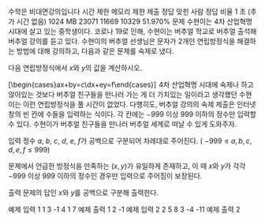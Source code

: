 수학은 비대면강의입니다
시간 제한 메모리 제한 제출 정답 맞힌 사람 정답 비율
1 초 (추가 시간 없음) 1024 MB 23071 11669 10329 51.970%
문제
수현이는 4차 산업혁명 시대에 살고 있는 중학생이다. 코로나 19로 인해, 수현이는 버추얼 학교로 버추얼 출석해 버추얼 강의를 듣고 있다. 수현이의 버추얼 선생님은 문자가 2개인 연립방정식을 해결하는 방법에 대해 강의하고, 다음과 같은 문제를 숙제로 냈다.

다음 연립방정식에서
$x$와
$y$의 값을 계산하시오.

\[\begin{cases}ax+by=c\\dx+ey=f\end{cases}\] 
4차 산업혁명 시대에 숙제나 하고 앉아있는 것보다 버추얼 친구들을 만나러 가는 게 더 가치있는 일이라고 생각했던 수현이는 이런 연립방정식을 풀 시간이 없었다. 다행히도, 버추얼 강의의 숙제 제출은 인터넷 창의 빈 칸에 수들을 입력하는 식이다. 각 칸에는
$-999$ 이상
$999$ 이하의 정수만 입력할 수 있다. 수현이가 버추얼 친구들을 만나러 버추얼 세계로 떠날 수 있게 도와주자.

입력
정수
$a$,
$b$,
$c$,
$d$,
$e$,
$f$가 공백으로 구분되어 차례대로 주어진다. (
$-999 \leq a,b,c,d,e,f \leq 999$)

문제에서 언급한 방정식을 만족하는
$\left(x,y\right)$가 유일하게 존재하고, 이 때
$x$와
$y$가 각각
$-999$ 이상
$999$ 이하의 정수인 경우만 입력으로 주어짐이 보장된다.

출력
문제의 답인
$x$와
$y$를 공백으로 구분해 출력한다.

예제 입력 1
1 3 -1 4 1 7
예제 출력 1
2 -1
예제 입력 2
2 5 8 3 -4 -11
예제 출력 2
